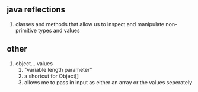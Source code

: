 ## java reflections
1. classes and methods that allow us to inspect and manipulate non-primitive types and values


## other
1. object... values
   1. "variable length parameter"
   2. a shortcut for Object[]
   3. allows me to pass in input as either an array or the values seperately